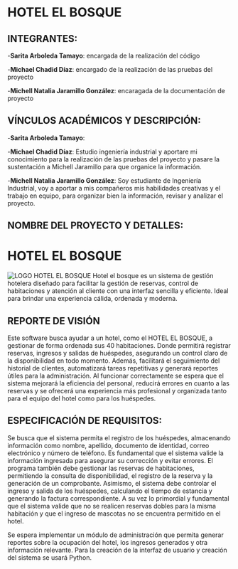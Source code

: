 # **HOTEL EL BOSQUE**
## **INTEGRANTES**:
-**Sarita Arboleda Tamayo**: encargada de la realización del código

-**Michael Chadid Díaz**: encargado de la realización de las pruebas del proyecto

-**Michell Natalia Jaramillo González**: encaragada de la documentación de proyecto
## **VÍNCULOS ACADÉMICOS Y DESCRIPCIÓN**:

-**Sarita Arboleda Tamayo**: 

-**Michael Chadid Díaz**: Estudio ingeniería industrial y aportare mi conocimiento para la realización de las pruebas del proyecto y pasare la sustentación a Michell Jaramillo para que organice la información.  

-**Michell Natalia Jaramillo González**: Soy estudiante de Ingeniería Industrial, voy a aportar a mis compañeros mis habilidades creativas y el trabajo en equipo, para organizar bien la información, revisar y analizar el proyecto. 
## **NOMBRE DEL PROYECTO Y DETALLES**:
# **HOTEL EL BOSQUE**
![LOGO HOTEL EL BOSQUE](https://github.com/user-attachments/assets/068daef2-56ba-4b2f-9e54-8029b15d4696)
Hotel el bosque es un sistema de gestión hotelera diseñado para facilitar la gestión de reservas, control de habitaciones y atención al cliente con una interfaz sencilla y eficiente. Ideal para brindar una experiencia cálida, ordenada y moderna. 
## **REPORTE DE VISIÓN**
Este software busca ayudar a un hotel, como el HOTEL EL BOSQUE, a gestionar de forma ordenada sus 40 habitaciones. Donde permitirá registrar reservas, ingresos y salidas de huéspedes, asegurando un control claro de la disponibilidad en todo momento. Además, facilitará el seguimiento del historial de clientes, automatizará tareas repetitivas y generará reportes útiles para la administración. Al funcionar correctamente se espera que el sistema mejorará la eficiencia del personal, reducirá errores en cuanto a las reservas y se ofrecerá una experiencia más profesional y organizada tanto para el equipo del hotel como para los huéspedes. 
## **ESPECIFICACIÓN DE REQUISITOS**: 
Se busca que el sistema permita el registro de los huéspedes, almacenando información como nombre, apellido, documento de identidad, correo electrónico y número de teléfono. Es fundamental que el sistema valide la información ingresada para asegurar su corrección y evitar errores. El programa también debe gestionar las reservas de habitaciones, permitiendo la consulta de disponibilidad, el registro de la reserva y la generación de un comprobante. Asimismo, el sistema debe controlar el ingreso y salida de los huéspedes, calculando el tiempo de estancia y generando la factura correspondiente. A su vez lo primordial y fundamental que el sistema valide que no se realicen reservas dobles para la misma habitación y que el ingreso de mascotas no se encuentra permitido en el hotel.  

Se espera implementar un módulo de administración que permita generar reportes sobre la ocupación del hotel, los ingresos generados y otra información relevante. Para la creación de la interfaz de usuario y creación del sistema se usará Python. 
